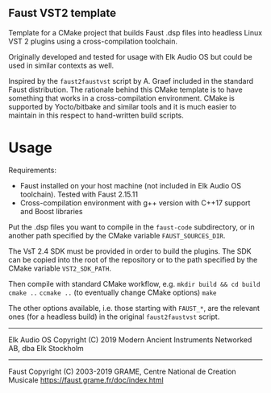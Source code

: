 ## Faust VST2 template

Template for a CMake project that builds Faust .dsp files into headless Linux VST 2 plugins using a cross-compilation toolchain.

Originally developed and tested for usage with Elk Audio OS but could be used in similar contexts as well.

Inspired by the `faust2faustvst` script by A. Graef included in the standard Faust distribution. The rationale behind this CMake template is to have something that works in a cross-compilation environment. CMake is supported by Yocto/bitbake and similar tools and it is much easier to maintain in this respect to hand-written build scripts.

# Usage

Requirements:

  * Faust installed on your host machine (not included in Elk Audio OS toolchain). Tested with Faust 2.15.11
  * Cross-compilation environment with g++ version with C++17 support and Boost libraries

Put the .dsp files you want to compile in the `faust-code` subdirectory, or in another path specified by the CMake variable `FAUST_SOURCES_DIR`.

The VsT 2.4 SDK must be provided in order to build the plugins. The SDK can be copied into the root of the repository or to the path specified by the CMake variable `VST2_SDK_PATH`.

Then compile with standard CMake workflow, e.g.
``mkdir build && cd build``
``cmake ..``
``ccmake ..`` (to eventually change CMake options)
``make``

The other options available, i.e. those starting with `FAUST_*`, are the relevant ones (for a headless build) in the original `faust2faustvst` script.

---
Elk Audio OS
Copyright (C) 2019 Modern Ancient Instruments Networked AB, dba Elk
Stockholm

---
Faust
Copyright (C) 2003-2019 GRAME, Centre National de Creation Musicale
https://faust.grame.fr/doc/index.html

